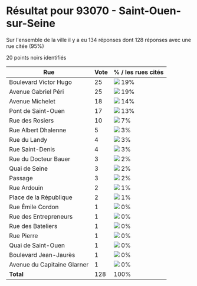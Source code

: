 # Résultat pour 93070 - Saint-Ouen-sur-Seine

Sur l'ensemble de la ville il y a eu 134 réponses dont 128 réponses avec une rue citée (95%)

20 points noirs identifiés

| Rue | Vote | % / les rues cités|
|-----|------|-------------------|
| Boulevard Victor Hugo | 25 | <img src="../../img/bar_19.gif" />&nbsp;19%|
| Avenue Gabriel Péri | 25 | <img src="../../img/bar_19.gif" />&nbsp;19%|
| Avenue Michelet | 18 | <img src="../../img/bar_14.gif" />&nbsp;14%|
| Pont de Saint-Ouen | 17 | <img src="../../img/bar_13.gif" />&nbsp;13%|
| Rue des Rosiers | 10 | <img src="../../img/bar_7.gif" />&nbsp;7%|
| Rue Albert Dhalenne | 5 | <img src="../../img/bar_3.gif" />&nbsp;3%|
| Rue du Landy | 4 | <img src="../../img/bar_3.gif" />&nbsp;3%|
| Rue Saint-Denis | 4 | <img src="../../img/bar_3.gif" />&nbsp;3%|
| Rue du Docteur Bauer | 3 | <img src="../../img/bar_2.gif" />&nbsp;2%|
| Quai de Seine | 3 | <img src="../../img/bar_2.gif" />&nbsp;2%|
| Passage | 3 | <img src="../../img/bar_2.gif" />&nbsp;2%|
| Rue Ardouin | 2 | <img src="../../img/bar_1.gif" />&nbsp;1%|
| Place de la République | 2 | <img src="../../img/bar_1.gif" />&nbsp;1%|
| Rue Émile Cordon | 1 | <img src="../../img/bar_0.gif" />&nbsp;0%|
| Rue des Entrepreneurs | 1 | <img src="../../img/bar_0.gif" />&nbsp;0%|
| Rue des Bateliers | 1 | <img src="../../img/bar_0.gif" />&nbsp;0%|
| Rue Pierre | 1 | <img src="../../img/bar_0.gif" />&nbsp;0%|
| Quai de Saint-Ouen | 1 | <img src="../../img/bar_0.gif" />&nbsp;0%|
| Boulevard Jean-Jaurès | 1 | <img src="../../img/bar_0.gif" />&nbsp;0%|
| Avenue du Capitaine Glarner | 1 | <img src="../../img/bar_0.gif" />&nbsp;0%|
| **Total** | 128 | 100%|
